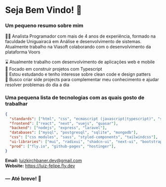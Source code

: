 <!---
- 👋 Hi, I’m @luizkirchbaner
- 👀 I’m interested in ...
- 🌱 I’m currently learning ...
- 💞️ I’m looking to collaborate on ...
- 📫 How to reach me ...
- 😄 Pronouns: ...
- ⚡ Fun fact: ...

luizkirchbaner/luizkirchbaner is a ✨ special ✨ repository because its `README.md` (this file) appears on your GitHub profile.
You can click the Preview link to take a look at your changes.
--->

<h1>
  Seja Bem Vindo! 👋
</h1>

### Um pequeno resumo sobre mim
<p>👨‍💻 Analista Programador com mais de 4 anos de experiência, formado na faculdade Uniguairacá em Análise e desenvolvimento de sistemas. Atualmente trabalho na Viasoft colaborando com o desenvolvimento da plataforma Voors</p>
<p>
  ⌛ Atualmente trabalho com desenvolvimento de aplicações web e mobile
  <br>
  🎯 Focado em construir projetos com Typescript
  <br>
   🌱 Estou estudando e tenho interesse sobre clean code e design patters
  <br>
  🧩 Busco criar side projects para complementar meu conhecimento e ajudar resolver problemas do dia a dia
</p>

### Uma pequena lista de tecnologias com as quais gosto de trabalhar

```json
{
  "standards": ["html", "css", "ecmascript (javascript|typescript)", "sql", "json", "php"],
  "frontend": ["react", "next", "vuejs", "quasar"],
  "backend": ["nodejs", "express", "laravel"],
  "databases": ["mysql", "postgresql", "sqlite", "mongodb"],
  "css": ["css modules", "sass", "styled-components", "tailwindcss"],
  "ui-libraries": ["mui", "radixui", "shadcn-ui", "next-ui", "bootstrap"],
  "prod": ["fly.io", "github-pages", "hostinger"],
}
```

**Email:** luizkirchbaner.dev@gmail.com  
**Website:** https://luiz-felipe.fly.dev

### ― Até breve! 🙌
<br>
